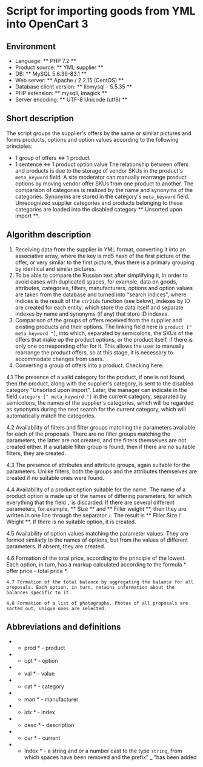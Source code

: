 # Script for importing goods from YML into OpenCart 3

## Environment
- Language: ** PHP 7.2 **
- Product source: ** YML supplier **
- DB: ** MySQL 5.6.39-83.1 **
- Web server: ** Apache / 2.2.15 (CentOS) **
- Database client version: ** libmysql - 5.5.35 **
- PHP extension: ** mysqli, Imagick **
- Server encoding: ** UTF-8 Unicode (utf8) **

## Short description
The script groups the supplier's offers by the same or similar pictures and forms products, options and option values ​​according to the following principles:
- 1 group of offers <=> 1 product
- 1 sentence <=> 1 product option value
The relationship between offers and products is due to the storage of vendor SKUs in the product's `meta_keyword` field.
A site moderator can manually rearrange product options by moving vendor offer SKUs from one product to another.
The comparison of categories is realized by the name and synonyms of the categories. Synonyms are stored in the category's `meta_keyword` field.
Unrecognized supplier categories and products belonging to these categories are loaded into the disabled category ** Unsorted upon import **.

## Algorithm description
1. Receiving data from the supplier in YML format, converting it into an associative array, where the key is md5 hash of the first picture of the offer, or very similar to the first picture, thus there is a primary grouping by identical and similar pictures.
2. To be able to compare the Russian text after simplifying it, in order to avoid cases with duplicated spaces, for example, data on goods, attributes, categories, filters, manufacturers, options and option values ​​are taken from the database and turned into "search indices", where indices is the result of the `str2idx` function (see below), indexes by ID are created for each entity, which store the data itself and separate indexes by name and synonyms (if any) that store ID indexes.
3. Comparison of the groups of offers received from the supplier and existing products and their options. The linking field here is `product [" meta_keyword "]`, into which, separated by semicolons, the SKUs of the offers that make up the product options, or the product itself, if there is only one corresponding offer for it. This allows the user to manually rearrange the product offers, so at this stage, 
it is necessary to accommodate changes from users.
4. Converting a group of offers into a product. Checking here:

 4.1 The presence of a valid category for the product, if one is not found, then the product, along with the supplier's category, 
 is sent to the disabled category "Unsorted upon import". Later, the manager can indicate in the field `category [" meta_keyword "]` 
 in the current category, separated by semicolons, the names of the supplier's categories, which will be regarded as synonyms during 
 the next search for the current category, which will automatically match the categories.

 4.2 Availability of filters and filter groups matching the parameters available for each of the proposals. There are no filter groups 
 matching the parameters, the latter are not created, and the filters themselves are not created either. If a suitable filter group is 
 found, then if there are no suitable filters, they are created.

4.3 The presence of attributes and attribute groups, again suitable for the parameters. Unlike filters, both the groups and the attributes themselves are created if no suitable ones were found.

4.4 Availability of a product option suitable for the name. The name of a product option is made up of the names of differing parameters, 
for which everything that the field `,` is discarded. If there are several different parameters, for example, ** Size ** and ** Filler 
weight **, then they are written in one line through the separator `/`. The result is ** Filler Size / Weight **. If there is no suitable option, it is created.

4.5 Availability of option values ​​matching the parameter values. They are formed similarly to the names of options, but from the values 
​​of different parameters. If absent, they are created.

4.6 Formation of the total price, according to the principle of the lowest. Each option, in turn, has a markup calculated according to the formula * offer price - total price *.

    4.7 Formation of the total balance by aggregating the balance for all proposals. Each option, in turn, retains information about the balances specific to it.

    4.8 Formation of a list of photographs. Photos of all proposals are sorted out, unique ones are selected.

## Abbreviations and definitions
- * prod * - product
- * opt * - option
- * val * - value
- * cat * - category
- * man * - manufacturer
- * idx * - index
- * desc * - description
- * cur * - current

- * Index * - a string and or a number cast to the type `string`, from which spaces have been removed and the prefix" _ "has been added 
